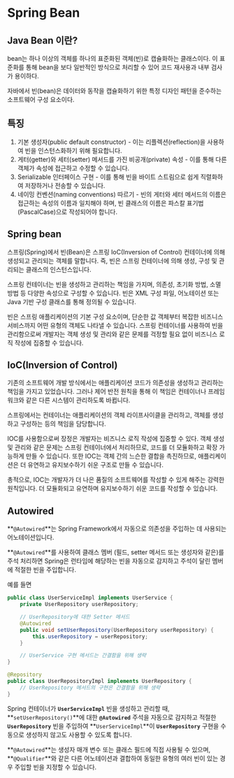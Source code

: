 # Spring Bean

## Java Bean 이란?

bean는 하나 이상의 객체를 하나의 표준화된 객체(빈)로 캡슐화하는 클래스이다. 이 표준화를 통해 bean을 보다 일반적인 방식으로 처리할 수 있어 코드 재사용과 내부 검사가 용이하다. 

자바에서 빈(bean)은 데이터와 동작을 캡슐화하기 위한 특정 디자인 패턴을 준수하는 소프트웨어 구성 요소이다.

## 특징

1. 기본 생성자(public default constructor) - 이는 리플렉션(reflection)을 사용하여 빈을 인스턴스화하기 위해 필요합니다.
2. 게터(getter)와 세터(setter) 메서드를 가진 비공개(private) 속성 - 이를 통해 다른 객체가 속성에 접근하고 수정할 수 있습니다.
3. Serializable 인터페이스 구현 - 이를 통해 빈을 바이트 스트림으로 쉽게 직렬화하여 저장하거나 전송할 수 있습니다.
4. 네이밍 컨벤션(naming conventions) 따르기 - 빈의 게터와 세터 메서드의 이름은 접근하는 속성의 이름과 일치해야 하며, 빈 클래스의 이름은 파스칼 표기법(PascalCase)으로 작성되어야 합니다.

## Spring bean

스프링(Spring)에서 빈(Bean)은 스프링 IoC(Inversion of Control) 컨테이너에 의해 생성되고 관리되는 객체를 말합니다. 즉, 빈은 스프링 컨테이너에 의해 생성, 구성 및 관리되는 클래스의 인스턴스입니다.

스프링 컨테이너는 빈을 생성하고 관리하는 책임을 가지며, 의존성, 초기화 방법, 소멸 방법 등 다양한 속성으로 구성할 수 있습니다. 빈은 XML 구성 파일, 어노테이션 또는 Java 기반 구성 클래스를 통해 정의될 수 있습니다.

빈은 스프링 애플리케이션의 기본 구성 요소이며, 단순한 값 객체부터 복잡한 비즈니스 서비스까지 어떤 유형의 객체도 나타낼 수 있습니다. 스프링 컨테이너를 사용하여 빈을 관리함으로써 개발자는 객체 생성 및 관리와 같은 문제를 걱정할 필요 없이 비즈니스 로직 작성에 집중할 수 있습니다.

## IoC(Inversion of Control)

기존의 소프트웨어 개발 방식에서는 애플리케이션 코드가 의존성을 생성하고 관리하는 책임을 가지고 있었습니다. 그러나 제어 반전 원칙을 통해 이 책임은 컨테이너나 프레임워크와 같은 다른 시스템이 관리하도록 바뀝니다.

스프링에서는 컨테이너는 애플리케이션의 객체 라이프사이클을 관리하고, 객체를 생성하고 구성하는 등의 책임을 담당합니다.

IOC를 사용함으로써 장정은 개발자는 비즈니스 로직 작성에 집중할 수 있다. 객체 생성 및 관리와 같은 문제는 스프링 컨테이너에서 처리하므로, 코드를 더 모듈화하고 확장 가능하게 만들 수 있습니다. 또한 IOC는 객체 간의 느슨한 결합을 촉진하므로, 애플리케이션은 더 유연하고 유지보수하기 쉬운 구조로 만들 수 있습니다.

총적으로, IOC는 개발자가 더 나은 품질의 소프트웨어를 작성할 수 있게 해주는 강력한 원칙입니다. 더 모듈화되고 유연하며 유지보수하기 쉬운 코드를 작성할 수 있습니다. 

## Autowired

**`@Autowired`**는 Spring Framework에서 자동으로 의존성을 주입하는 데 사용되는 어노테이션입니다.

**`@Autowired`**를 사용하여 클래스 멤버 (필드, setter 메서드 또는 생성자와 같은)를 주석 처리하면 Spring은 런타임에 해당하는 빈을 자동으로 감지하고 주석이 달린 멤버에 적절한 빈을 주입합니다.

예를 들면

```java
public class UserServiceImpl implements UserService {
    private UserRepository userRepository;

    // UserRepository에 대한 Setter 메서드
    @Autowired
    public void setUserRepository(UserRepository userRepository) {
        this.userRepository = userRepository;
    }

    // UserService 구현 메서드는 간결함을 위해 생략
}

@Repository
public class UserRepositoryImpl implements UserRepository {
    // UserRepository 메서드의 구현은 간결함을 위해 생략
}
```

Spring 컨테이너가 **`UserServiceImpl`** 빈을 생성하고 관리할 때, **`setUserRepository()`**에 대한 **`@Autowired`** 주석을 자동으로 감지하고 적절한 **`UserRepository`** 빈을 주입하여 **`UserServiceImpl`**이 **`UserRepository`** 구현을 수동으로 생성하지 않고도 사용할 수 있도록 합니다.

**`@Autowired`**는 생성자 매개 변수 또는 클래스 필드에 직접 사용될 수 있으며, **`@Qualifier`**와 같은 다른 어노테이션과 결합하여 동일한 유형의 여러 빈이 있는 경우 주입할 빈을 지정할 수 있습니다.